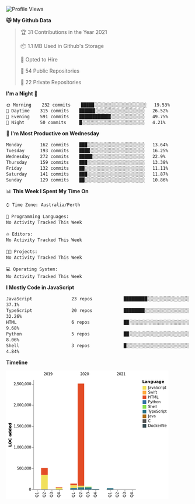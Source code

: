 <!--START_SECTION:waka-->
![Profile Views](http://img.shields.io/badge/Profile%20Views-0-blue)

**🐱 My Github Data** 

> 🏆 31 Contributions in the Year 2021
 > 
> 📦 1.1 MB Used in Github's Storage 
 > 
> 💼 Opted to Hire
 > 
> 📜 54 Public Repositories 
 > 
> 🔑 22 Private Repositories  
 > 
**I'm a Night 🦉** 

```text
🌞 Morning    232 commits    █████░░░░░░░░░░░░░░░░░░░░   19.53% 
🌆 Daytime    315 commits    ██████░░░░░░░░░░░░░░░░░░░   26.52% 
🌃 Evening    591 commits    ████████████░░░░░░░░░░░░░   49.75% 
🌙 Night      50 commits     █░░░░░░░░░░░░░░░░░░░░░░░░   4.21%

```
📅 **I'm Most Productive on Wednesday** 

```text
Monday       162 commits    ███░░░░░░░░░░░░░░░░░░░░░░   13.64% 
Tuesday      193 commits    ████░░░░░░░░░░░░░░░░░░░░░   16.25% 
Wednesday    272 commits    █████░░░░░░░░░░░░░░░░░░░░   22.9% 
Thursday     159 commits    ███░░░░░░░░░░░░░░░░░░░░░░   13.38% 
Friday       132 commits    ██░░░░░░░░░░░░░░░░░░░░░░░   11.11% 
Saturday     141 commits    ███░░░░░░░░░░░░░░░░░░░░░░   11.87% 
Sunday       129 commits    ██░░░░░░░░░░░░░░░░░░░░░░░   10.86%

```


📊 **This Week I Spent My Time On** 

```text
⌚︎ Time Zone: Australia/Perth

💬 Programming Languages: 
No Activity Tracked This Week

🔥 Editors: 
No Activity Tracked This Week

🐱‍💻 Projects: 
No Activity Tracked This Week

💻 Operating System: 
No Activity Tracked This Week

```

**I Mostly Code in JavaScript** 

```text
JavaScript               23 repos            █████████░░░░░░░░░░░░░░░░   37.1% 
TypeScript               20 repos            ████████░░░░░░░░░░░░░░░░░   32.26% 
HTML                     6 repos             ██░░░░░░░░░░░░░░░░░░░░░░░   9.68% 
Python                   5 repos             ██░░░░░░░░░░░░░░░░░░░░░░░   8.06% 
Shell                    3 repos             █░░░░░░░░░░░░░░░░░░░░░░░░   4.84%

```


**Timeline**

![Chart not found](https://raw.githubusercontent.com/NWylynko/NWylynko/main/charts/bar_graph.png) 


<!--END_SECTION:waka-->
